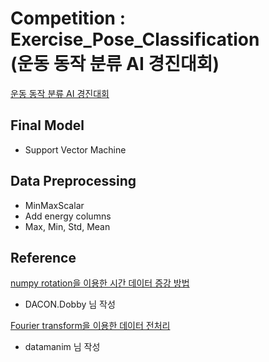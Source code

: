 # Competition : Exercise_Pose_Classification <br>(운동 동작 분류 AI 경진대회)

[운동 동작 분류 AI 경진대회](https://www.dacon.io/competitions/official/235689/overview/description/)

## Final Model
- Support Vector Machine

## Data Preprocessing
- MinMaxScalar
- Add energy columns
- Max, Min, Std, Mean

## Reference

[numpy rotation을 이용한 시간 데이터 증강 방법](https://www.dacon.io/competitions/official/235689/codeshare/2347?page=3&dtype=recent)
- DACON.Dobby 님 작성

[Fourier transform을 이용한 데이터 전처리](https://www.dacon.io/competitions/official/235689/codeshare/2374?page=3&dtype=recent)
- datamanim 님 작성
